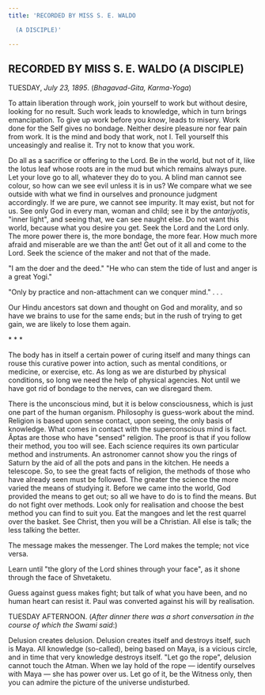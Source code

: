 ```yaml
---
title: 'RECORDED BY MISS S. E. WALDO

  (A DISCIPLE)'

---
```





  

## RECORDED BY MISS S. E. WALDO (A DISCIPLE)

TUESDAY, *July 23, 1895*. (*Bhagavad-Gita, Karma-Yoga*)

To attain liberation through work, join yourself to work but without
desire, looking for no result. Such work leads to knowledge, which in
turn brings emancipation. To give up work before you *know*, leads to
misery. Work done for the Self gives no bondage. Neither desire pleasure
nor fear pain from work. It is the mind and body that work, not I. Tell
yourself this unceasingly and realise it. Try not to know that you work.

Do all as a sacrifice or offering to the Lord. Be in the world, but not
of it, like the lotus leaf whose roots are in the mud but which remains
always pure. Let your love go to all, whatever they do to you. A blind
man cannot see colour, so how can we see evil unless it is in us? We
compare what we see outside with what we find in ourselves and pronounce
judgment accordingly. If we are pure, we cannot see impurity. It may
exist, but not for us. See only God in every man, woman and child; see
it by the *antarjyotis*, "inner light", and seeing that, we can see
naught else. Do not want this world, because what you desire you get.
Seek the Lord and the Lord only. The more power there is, the more
bondage, the more fear. How much more afraid and miserable are we than
the ant! Get out of it all and come to the Lord. Seek the science of the
maker and not that of the made.

"I am the doer and the deed." "He who can stem the tide of lust and
anger is a great Yogi."

"Only by practice and non-attachment can we conquer mind." . . .

Our Hindu ancestors sat down and thought on God and morality, and so
have we brains to use for the same ends; but in the rush of trying to
get gain, we are likely to lose them again.

\*            \*            \*

The body has in itself a certain power of curing itself and many things
can rouse this curative power into action, such as mental conditions, or
medicine, or exercise, etc. As long as we are disturbed by physical
conditions, so long we need the help of physical agencies. Not until we
have got rid of bondage to the nerves, can we disregard them.

There is the unconscious mind, but it is below consciousness, which is
just one part of the human organism. Philosophy is guess-work about the
mind. Religion is based upon sense contact, upon seeing, the only basis
of knowledge. What comes in contact with the superconscious mind is
fact. Âptas are those who have "sensed" religion. The proof is that if
you follow their method, you too will see. Each science requires its own
particular method and instruments. An astronomer cannot show you the
rings of Saturn by the aid of all the pots and pans in the kitchen. He
needs a telescope. So, to see the great facts of religion, the methods
of those who have already seen must be followed. The greater the science
the more varied the means of studying it. Before we came into the world,
God provided the means to get out; so all we have to do is to find the
means. But do not fight over methods. Look only for realisation and
choose the best method you can find to suit you. Eat the mangoes and let
the rest quarrel over the basket. See Christ, then you will be a
Christian. All else is talk; the less talking the better.

The message makes the messenger. The Lord makes the temple; not vice
versa.

Learn until "the glory of the Lord shines through your face", as it
shone through the face of Shvetaketu.

Guess against guess makes fight; but talk of what you have been, and no
human heart can resist it. Paul was converted against his will by
realisation.

TUESDAY AFTERNOON. (*After dinner there was a short conversation in the
course of which the Swami said*:)

Delusion creates delusion. Delusion creates itself and destroys itself,
such is Maya. All knowledge (so-called), being based on Maya, is a
vicious circle, and in time that very knowledge destroys itself. "Let go
the rope", delusion cannot touch the Atman. When we lay hold of the rope
— identify ourselves with Maya — she has power over us. Let go of it, be
the Witness only, then you can admire the picture of the universe
undisturbed.


